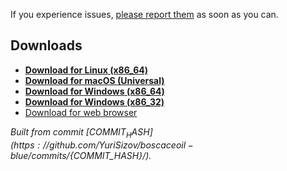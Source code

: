 If you experience issues, [please report them](https://github.com/YuriSizov/boscaceoil-blue/issues) as soon as you can.

## Downloads

* **[Download for Linux (x86_64)](https://github.com/YuriSizov/boscaceoil-blue/releases/download/${VERSION_TAG}/boscaceoil-blue-linux-x86_64.zip)**
* **[Download for macOS (Universal)](https://github.com/YuriSizov/boscaceoil-blue/releases/download/${VERSION_TAG}/boscaceoil-blue-macos-universal.zip)**
* **[Download for Windows (x86_64)](https://github.com/YuriSizov/boscaceoil-blue/releases/download/${VERSION_TAG}/boscaceoil-blue-windows-x86_64.zip)**
* **[Download for Windows (x86_32)](https://github.com/YuriSizov/boscaceoil-blue/releases/download/${VERSION_TAG}/boscaceoil-blue-windows-x86_32.zip)**
* [Download for web browser](https://github.com/YuriSizov/boscaceoil-blue/releases/download/${VERSION_TAG}/boscaceoil-blue-web-universal.zip)

_Built from commit [${COMMIT_HASH}](https://github.com/YuriSizov/boscaceoil-blue/commits/${COMMIT_HASH}/)._

